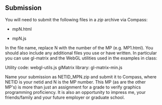 ## Submission
You will need to submit the following files in a *zip* archive via Compass:

+ mpN.html

+ mpN.js

In the file name, replace N with the number of the MP (e.g. MP1.html). You should also include any additional files you use or have written. In particular you can use gl-matrix and the WebGL utilities used in the examples in class:

Utility code: webgl-utils.js
glMatrix library: gl-matrix-min.js

Name your submission as  NETID_MPN.zip and submit it to Compass, where  NETID is your netid and N is the MP number. This MP (as are the other MP's) is more than just an assignment for a grade to verify graphics programming proficiency. It is also an opportunity to impress me, your friends/family and your future employer or graduate school.
